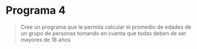 # Programa 4
> Cree un programa que le permita calcular el promedio de edades de un grupo de personas
> tomando en cuenta que todas deben de ser mayores de 18 años